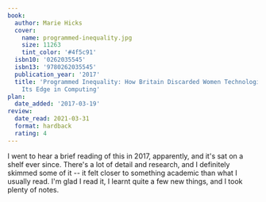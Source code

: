 ```yaml
---
book:
  author: Marie Hicks
  cover:
    name: programmed-inequality.jpg
    size: 11263
    tint_color: '#4f5c91'
  isbn10: '0262035545'
  isbn13: '9780262035545'
  publication_year: '2017'
  title: 'Programmed Inequality: How Britain Discarded Women Technologists and Lost
    Its Edge in Computing'
plan:
  date_added: '2017-03-19'
review:
  date_read: 2021-03-31
  format: hardback
  rating: 4
---
```


I went to hear a brief reading of this in 2017, apparently, and it's sat on a shelf ever since.
There's a lot of detail and research, and I definitely skimmed some of it -- it felt closer to something academic than what I usually read.
I'm glad I read it, I learnt quite a few new things, and I took plenty of notes.